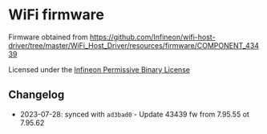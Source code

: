 # WiFi firmware

Firmware obtained from https://github.com/Infineon/wifi-host-driver/tree/master/WiFi_Host_Driver/resources/firmware/COMPONENT_43439

Licensed under the [Infineon Permissive Binary License](./LICENSE-permissive-binary-license-1.0.txt)

## Changelog

- 2023-07-28: synced with `ad3bad0` - Update 43439 fw from 7.95.55 ot 7.95.62
